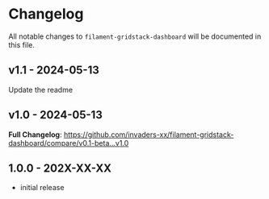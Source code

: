 # Changelog

All notable changes to `filament-gridstack-dashboard` will be documented in this file.

## v1.1 - 2024-05-13

Update the readme

## v1.0 - 2024-05-13

**Full Changelog**: https://github.com/invaders-xx/filament-gridstack-dashboard/compare/v0.1-beta...v1.0

## 1.0.0 - 202X-XX-XX

- initial release
